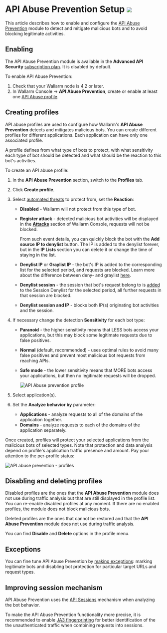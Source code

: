 # API Abuse Prevention Setup <a href="../../about-wallarm/subscription-plans/#waap-and-advanced-api-security"><img src="../../images/api-security-tag.svg" style="border: none;"></a>

This article describes how to enable and configure the [API Abuse Prevention](../api-abuse-prevention/overview.md) module to detect and mitigate malicious bots and to avoid blocking legitimate activities.

## Enabling

The API Abuse Prevention module is available in the **Advanced API Security** [subscription plan](../about-wallarm/subscription-plans.md#waap-and-advanced-api-security). It is disabled by default.

To enable API Abuse Prevention:

1. Check that your Wallarm node is 4.2 or later.
1. In Wallarm Console → **API Abuse Prevention**, create or enable at least one [API Abuse profile](#creating-profiles).

## Creating profiles

API abuse profiles are used to configure how Wallarm's **API Abuse Prevention** detects and mitigates malicious bots. You can create different profiles for different applications. Each application can have only one associated profile.

A profile defines from what type of bots to protect, with what sensitivity each type of bot should be detected and what should be the reaction to this bot's activities.

To create an API abuse profile:

1. In the **API Abuse Prevention** section, switch to the **Profiles** tab.
1. Click **Create profile**.
1. Select [automated threats](../api-abuse-prevention/overview.md#automated-threats-blocked-by-api-abuse-prevention) to protect from, set the **Reaction**:
    
    * **Disabled** - Wallarm will not protect from this type of bot. 
    * **Register attack** - detected malicious bot activities will be displayed in the [**Attacks**](../user-guides/events/check-attack.md) section of Wallarm Console, requests will not be blocked.

        From such event details, you can quickly block the bot with the **Add source IP to denylist** button. The IP is added to the denylist forever, but in the **IP Lists** section you can delete it or change the time of staying in the list.

    * **Denylist IP** or **Graylist IP** - the bot's IP is added to the corresponding list for the selected period, and requests are blocked. Learn more about the difference between deny- and graylist [here](../user-guides/ip-lists/overview.md).
    * **Denylist session** - the session that bot's request belong to is [added](../api-sessions/blocking.md#blocking-sessions) to the Session Denylist for the selected period, all further requests in that session are blocked.
    * **Denylist session and IP** - blocks both IP(s) originating bot activities and the session.

1. If necessary change the detection **Sensitivity** for each bot type:
    
    * **Paranoid** - the higher sensitivity means that LESS bots access your applications, but this may block some legitimate requests due to false positives.
    * **Normal** (default, recommended) - uses optimal rules to avoid many false positives and prevent most malicious bot requests from reaching APIs.
    * **Safe mode** - the lower sensitivity means that MORE bots access your applications, but then no legitimate requests will be dropped.

        ![API Abuse prevention profile](../images/about-wallarm-waf/abi-abuse-prevention/create-api-abuse-prevention.png)

1. Select application(s).
1. Set the **Analyze behavior by** parameter:

    * **Applications** - analyze requests to all of the domains of the application together.
    * **Domains** - analyze requests to each of the domains of the application separately.

<a name="per-profile-traffic"></a>Once created, profiles will protect your selected applications from the malicious bots of selected types. Note that protection and data analysis depend on profile's application traffic presence and amount. Pay your attention to the per-profile status:

![API abuse prevention - profiles](../images/about-wallarm-waf/abi-abuse-prevention/api-abuse-profiles-per-profile-status.png)

## Disabling and deleting profiles

Disabled profiles are the ones that the **API Abuse Prevention** module does not use during traffic analysis but that are still displayed in the profile list. You can re-enable disabled profiles at any moment. If there are no enabled profiles, the module does not block malicious bots.

Deleted profiles are the ones that cannot be restored and that the **API Abuse Prevention** module does not use during traffic analysis.

You can find **Disable** and **Delete** options in the profile menu.

## Exceptions

You can fine tune API Abuse Prevention by [making exceptions](exceptions.md): marking legitimate bots and disabling bot protection for particular target URLs and request types.

## Improving session mechanism

API Abuse Prevention uses the [API Sessions](../api-sessions/overview.md) mechanism when analyzing the bot behavior.

To make the API Abuse Prevention functionality more precise, it is recommended to enable [JA3 fingerprinting](../admin-en/enabling-ja3.md) for better identification of the the unauthenticated traffic when combining requests into sessions.
